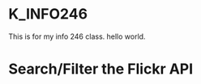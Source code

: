 # K_INFO246
This is for my info 246 class. hello world. 
<!DOCTYPE html>
  <head>
    <meta http-equiv="content-type" content="text/html; charset=utf-8"/>
    <title>Prototype: Flickr API - Display Photos (JSON)</title>
  </head>
  <body>
    <h1>Search/Filter the Flickr API</h1>
    <div id="feed"></div>
    <script type="text/javascript">
    //run function to parse json response, grab title, link, and media values - place in html tags
    function jsonFlickrFeed(fr) {
      var container = document.getElementById("feed");
      var markup = '<h1>' + '<a href="' + fr.link+ '">' + fr.title + '</a>'+ '</h1>';
      for (var i = 0; i < fr.items.length; i++) {
        markup += '<a title="' + fr.items[i].title + '" href="' + fr.items[i].link + '"><img src="' + fr.items[i].media.m + '" alt="' + fr.items[i].title + '"></a>';
      }
      container.innerHTML = markup;
      }
     </script>
     <!-- use script tag to make request to flickr api, specify json format and tag to search -->
     <script type="text/javascript" src="https://api.flickr.com/services/feeds/photos_public.gne?tags=alaac14&format=json"></script>
  </body>
</html>
